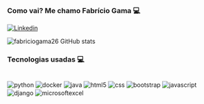 
### Como vai? Me chamo Fabrício Gama 💻

[![Linkedin](https://img.shields.io/badge/LinkedIn-0077B5?style=for-the-badge&logo=linkedin&logoColor=white)](https://www.linkedin.com/in/fabr%C3%ADciogomesgama/)


![fabriciogama26 GitHub stats](https://github-readme-stats.vercel.app/api?username=fabriciogama26&show_icons=true&theme=0)


### Tecnologias usadas 💻

<div style="display: inline-block"><br/>
    <img align="center" alt="python" src="https://img.shields.io/badge/Python-14354C?style=for-the-badge&logo=python&logoColor=white" />
    <img align="center" alt="docker" src="https://img.shields.io/jitpack/version/0/maven-simple?color=blue&label=Docker&logo=Docker&logoColor=white&style=for-the-badge">
    <img align="center" alt="java" src="https://img.shields.io/badge/Java-orange.svg?style=for-the-badge&logo=java&logoColor=white" />
    <img align="center" alt="html5" src="https://img.shields.io/badge/HTML-239120?style=for-the-badge&logo=html5&logoColor=white" />
    <img align="center" alt="css" src="https://img.shields.io/badge/CSS-239120?&style=for-the-badge&logo=css3&logoColor=white" />
    <img align="center" alt="bootstrap" src="https://img.shields.io/badge/Bootstrap-563D7C?style=for-the-badge&logo=bootstrap&logoColor=white" />
    <img align="center" alt="javascript" src="https://img.shields.io/badge/JavaScript-F7DF1E?style=for-the-badge&logo=javascript&logoColor=black" />
    <img align="center" alt="django" src="https://img.shields.io/badge/Django-092E20?style=for-the-badge&logo=django&logoColor=white" />
    <img align="center" alt="microsoftexcel" src="https://img.shields.io/badge/Microsoft_Excel-217346?style=for-the-badge&logo=microsoft-excel&logoColor=white" />
</div>
